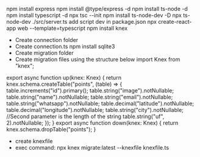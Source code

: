 npm install express
npm install @type/express -d
npm install ts-node -d
npm install typescript -d
npx tsc --init
npm install ts-node-dev -D
npx ts-node-dev ./src/server.ts
add script dev in package.json
npx create-react-app web --template=typescript
npm install knex

- Create connection folder
- Create connection.ts
  npm install sqlite3
- Create migration folder
- Create migration files using the structure below
  import Knex from "knex";

export async function up(knex: Knex) {
return knex.schema.createTable("points", (table) => {
table.increments("id").primary();
table.string("image").notNullable;
table.string("name").notNullable;
table.string("email").notNullable;
table.string("whatsapp").notNullable;
table.decimal("latitude").notNullable;
table.decimal("longitude").notNullable;
table.string("city").notNullable;
//Second parameter is the length of the string
table.string("uf", 2).notNullable;
});
}
export async function down(knex: Knex) {
return knex.schema.dropTable("points");
}

- create knexfile
- exec command: npx knex migrate:latest --knexfile knexfile.ts
